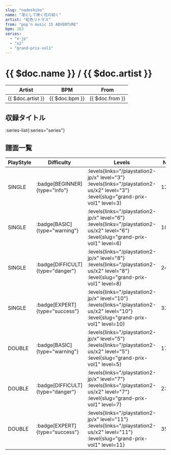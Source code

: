 ```yaml
---
slug: "nadeshiko"
name: "凛として咲く花の如く"
artist: "紅色リトマス"
from: "pop'n music 15 ADVENTURE"
bpm: 163
series:
  - "x-jp"
  - "x2"
  - "grand-prix-vol1"
---
```


# {{ $doc.name }} / {{ $doc.artist }}

|Artist|BPM|From|
|------|---|----|
|{{ $doc.artist }}|{{ $doc.bpm }}|{{ $doc.from }}|

## 収録タイトル

:series-list{:series="series"}

## 譜面一覧

|PlayStyle|Difficulty|Levels|Notes|Movie|
|---------|----------|------|-----|-----|
|SINGLE| :badge[BEGINNER]{type="info"}| :levels{links="/playstation2-jp/x" level="3"} :levels{links="/playstation2-us/x2" level="3"} :level{slug="grand-prix-vol1" level=3}|128/0||
|SINGLE| :badge[BASIC]{type="warning"}| :levels{links="/playstation2-jp/x" level="6"} :levels{links="/playstation2-us/x2" level="6"} :level{slug="grand-prix-vol1" level=6}|189/16||
|SINGLE| :badge[DIFFICULT]{type="danger"}| :levels{links="/playstation2-jp/x" level="8"} :levels{links="/playstation2-us/x2" level="8"} :level{slug="grand-prix-vol1" level=8}|242/24||
|SINGLE| :badge[EXPERT]{type="success"}| :levels{links="/playstation2-jp/x" level="10"} :levels{links="/playstation2-us/x2" level="10"} :level{slug="grand-prix-vol1" level=10}|337/21||
|DOUBLE| :badge[BASIC]{type="warning"}| :levels{links="/playstation2-jp/x" level="5"} :levels{links="/playstation2-us/x2" level="5"} :level{slug="grand-prix-vol1" level=5}|175/14||
|DOUBLE| :badge[DIFFICULT]{type="danger"}| :levels{links="/playstation2-jp/x" level="7"} :levels{links="/playstation2-us/x2" level="7"} :level{slug="grand-prix-vol1" level=7}|232/19||
|DOUBLE| :badge[EXPERT]{type="success"}| :levels{links="/playstation2-jp/x" level="11"} :levels{links="/playstation2-us/x2" level="11"} :level{slug="grand-prix-vol1" level=11}|359/21||
